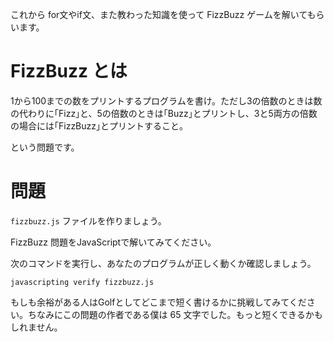 これから for文やif文、また教わった知識を使って FizzBuzz ゲームを解いてもらいます。

# FizzBuzz とは

1から100までの数をプリントするプログラムを書け。ただし3の倍数のときは数の代わりに｢Fizz｣と、5の倍数のときは｢Buzz｣とプリントし、3と5両方の倍数の場合には｢FizzBuzz｣とプリントすること。

という問題です。

# 問題

`fizzbuzz.js` ファイルを作りましょう。

FizzBuzz 問題をJavaScriptで解いてみてください。

次のコマンドを実行し、あなたのプログラムが正しく動くか確認しましょう。

`javascripting verify fizzbuzz.js`

もしも余裕がある人はGolfとしてどこまで短く書けるかに挑戦してみてください。ちなみにこの問題の作者である僕は 65 文字でした。もっと短くできるかもしれません。
